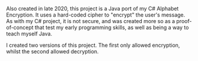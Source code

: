 Also created in late 2020, this project is a Java port of my C# Alphabet Encryption. It uses a hard-coded cipher to "encrypt" the user's message. As with my C# project, it is not secure, and was created more so as a proof-of-concept that test my early programming skills, as well as being a way to teach myself Java.

I created two versions of this project. The first only allowed encryption, whilst the second allowed decryption.

